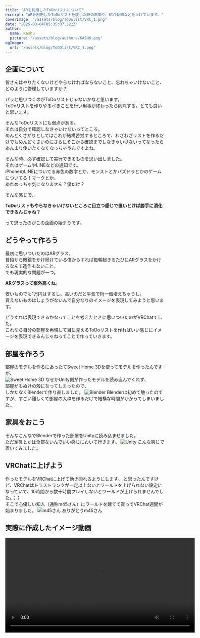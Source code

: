 ```yaml
---
title: "ARを利用したToDoリストについて"
excerpt: "ARを利用したToDoリストを装した時の画面や、紹介動画などを上げています。"
coverImage: "/assets/blog/ToDolist/VRC_1.png"
date: "2025-03-04T05:35:07.322Z"
author:
  name: Kashu
  picture: "/assets/blog/authors/KASHU.png"
ogImage:
  url: "/assets/blog/ToDOlist/VRC_1.png"
---
```

## 企画について
皆さんはやりたくないけどやらなければならないこと、忘れちゃいけないこと、どのように管理していますか？  

パッと思いつくのがToDoリストじゃないかなと思います。  
ToDoリストを作りやるべきことを行い用事が終わったら削除する。とても良いと思います。  

そんなToDoリストにも弱点がある。  
それは自分で確認しなきゃいけないってところ。  
めんどくさがりとしてはこれが結構苦労するところで、わざわざリストを作るだけでもめんどくさいのにさらにそこから確認までしなきゃいけないってなったらあんまり使いたくなくなっちゃうんですよね。  

そんな時、必ず確認して実行できるものを思い出しました。  
それはゲームやLINEなどの通知です。  
iPhoneのLINEについてる赤色の数字とか、モンストとかパズドラとかのゲームについてる！マークとか。  
あれめっちゃ気になりません？僕だけ？  

そんな感じで、

**ToDoリストもやらなきゃいけないところに目立つ感じで置いとけば勝手に消化できるんじゃね？**  

って思ったのがこの企画の始まりです。

## どうやって作ろう
最初に思いついたのはARグラス。  
普段から眼鏡をかけ続けている僕からすれば毎朝起きるたびにARグラスをかけるなんて造作もないこと。  
でも現実的な問題が一つ。  

**ARグラスって案外高くね。**  

安いものでも1万円はするし、高いのだと平気で桁一個増えちゃうし。  
買えないものはしょうがないんで自分なりのイメージを表現してみようと思います。

どうすれば表現できるかなってことを考えたときに思いついたのがVRChatでした。  
これなら自分の部屋を再現して目に見えるToDoリストを作ればいい感じにイメージを表現できるんじゃねってことで作っていきます。

## 部屋を作ろう
部屋のモデルを作るにあったてSweet Home 3Dを使ってモデルを作ったんですが、  
![Sweet Home 3D](/assets/blog/ToDOlist/3Dhome.png)
なぜかUnity側が作ったモデルを読み込んでくれず、  
部屋がもぬけの殻になってしまったので、  
しかたなくBlenderで作り直しました。
![Blender](/assets/blog/ToDOlist/Blender_1.png)
Blenderは初めて触ったのですが、すごい難しくて部屋の大枠を作るだけで結構な時間がかかってしまいました...  

## 家具をおこう
そんなこんなでBlenderで作った部屋をUnityに読み込ませました。  
ただ家具とかは全部ないんでいい感じにおいて行きます。
![Unity](/assets/blog/ToDOlist/Unity_1.png)
こんな感じで置いてみました。  

## VRChatに上げよう
作ったモデルをVRChatに上げて動き回れるようにします。
と思ったんですけど、VRChatはトラストランクが一定以上ないとワールドを上げられない設定になっていて、10時間から数十時間プレイしないとワールドが上げられませんでした。；；  
そこで心優しい知人（通称m45さん）にワールドを建てて貰ってVRChat週間が始まりました。
![m45さん](/assets/blog/ToDOlist/m45.jpg)
ありがとうm45さん

## 実際に作成したイメージ動画
<video width="600" controls>
  <source src="/assets/blog/ToDOlist/SK32.mp4" type="video/mp4">
  お使いのブラウザは動画タグに対応していません。
</video>